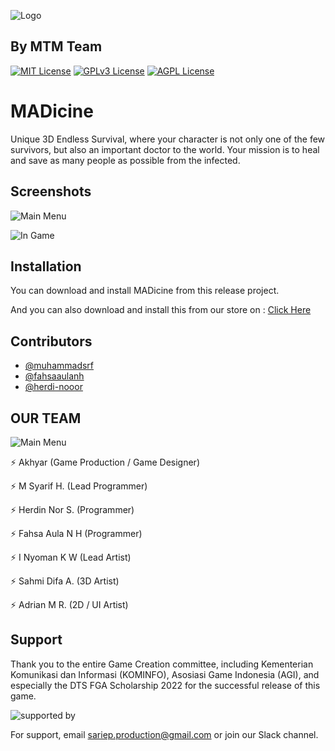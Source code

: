 
![Logo](https://lh6.googleusercontent.com/iYWtBuTsG6dF1kpnZaMsoAzCnm_Q4fYDpQ9Upa151vxDJ5xqZhiI8o-AEYDDJGwpgeE=w2400)

## By MTM Team

[![MIT License](https://img.shields.io/badge/License-MIT-green.svg)](https://choosealicense.com/licenses/mit/)
[![GPLv3 License](https://img.shields.io/badge/License-GPL%20v3-yellow.svg)](https://opensource.org/licenses/)
[![AGPL License](https://img.shields.io/badge/license-AGPL-blue.svg)](http://www.gnu.org/licenses/agpl-3.0)



# MADicine
Unique 3D Endless Survival, where your character is not only one of the few survivors, but also an important doctor to the world. Your mission is to heal and save as many people as possible from the infected.

## Screenshots

![Main Menu](https://lh6.googleusercontent.com/DB938nH69g7GfVeDutAzU0FDLghmWvc1V4ZbVJQGGCXmUC05XPnjseHIeTtZKS7La8c=w2400)

![In Game](https://lh4.googleusercontent.com/nH6UOAdYa4WT4KD-LylZG62jrjxi44wmZ9N8kS0Eo-lzFFCtZTMB3c7_egdPcZEdc9g=w2400)


## Installation

You can download and install MADicine from this release project.

And you can also download and install this from our store on :
[Click Here](https://catcatexe.itch.io/madicine)
    
## Contributors
- [@muhammadsrf](https://github.com/muhammadsrf)
- [@fahsaaulanh](https://github.com/fahsaaulanh)
- [@herdi-nooor](https://github.com/herdi-nooor)


## OUR TEAM
![Main Menu](https://lh4.googleusercontent.com/6xterD9uVigOmh95aQ5hyRPHbEPCjBjykNgwAomAFCtzYXBKm8N3gdFUqsakOMP7LAw=w2400)

⚡️ Akhyar (Game Production / Game Designer)

⚡️ M Syarif H. (Lead Programmer)

⚡️ Herdin Nor S. (Programmer)

⚡️ Fahsa Aula N H (Programmer)

⚡️ I Nyoman K W (Lead Artist)

⚡️ Sahmi Difa A. (3D Artist)

⚡️ Adrian M R. (2D / UI Artist)
## Support
Thank you to the entire Game Creation committee, including Kementerian Komunikasi dan Informasi (KOMINFO), Asosiasi Game Indonesia (AGI), and especially the DTS FGA Scholarship 2022 for the successful release of this game. 

![supported by](https://lh3.googleusercontent.com/DtQvB8BxP_AXPi5dhlHSq3mm5CMuN1bxzDTGqqZrHoQw2v-iPsYLd7kVDxf4Afufb_Q=w2400)


For support, email sariep.production@gmail.com or join our Slack channel.

